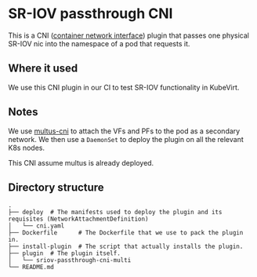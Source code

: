 # SR-IOV passthrough CNI

This is a CNI ([container network interface](https://github.com/containernetworking/cni))
plugin that passes one physical SR-IOV nic into the
namespace of a pod that requests it.

## Where it used

We use this CNI plugin in our CI to test SR-IOV functionality in KubeVirt.

## Notes

We use [multus-cni](https://github.com/intel/multus-cni) to attach the VFs and
PFs to the pod as a secondary network. We then use a `DaemonSet` to deploy the
plugin on all the relevant K8s nodes.

This CNI assume multus is already deployed.

## Directory structure

```
.
├── deploy  # The manifests used to deploy the plugin and its requisites (NetworkAttachmentDefinition)
│   └── cni.yaml
├── Dockerfile      # The Dockerfile that we use to pack the plugin in.
├── install-plugin  # The script that actually installs the plugin.
├── plugin  # The plugin itself.
│   └── sriov-passthrough-cni-multi
└── README.md
```
